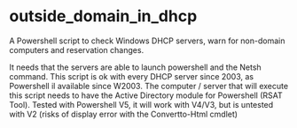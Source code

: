 # outside_domain_in_dhcp
A Powershell script to check Windows DHCP servers, warn for non-domain computers and reservation changes.

It needs that the servers are able to launch powershell and the Netsh command.
This script is ok with every DHCP server since 2003, as Powershell il available since W2003.
The computer / server that will execute this script needs to have the Active Directory module for Powershell (RSAT Tool).
Tested with Powershell V5, it will work with V4/V3, but is untested with V2 (risks of display error with the Convertto-Html cmdlet)
